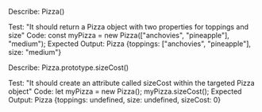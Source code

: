 Describe: Pizza()

Test: "It should return a Pizza object with two properties for toppings and size"
Code: const myPizza = new Pizza(["anchovies", "pineapple"], "medium");
Expected Output: Pizza {toppings: ["anchovies", "pineapple"], size: "medium"}

Describe: Pizza.prototype.sizeCost()

Test: "It should create an attribute called sizeCost within the targeted Pizza object"
Code: 
let myPizza = new Pizza();
myPizza.sizeCost();
Expected Output: Pizza {toppings: undefined, size: undefined, sizeCost: 0}